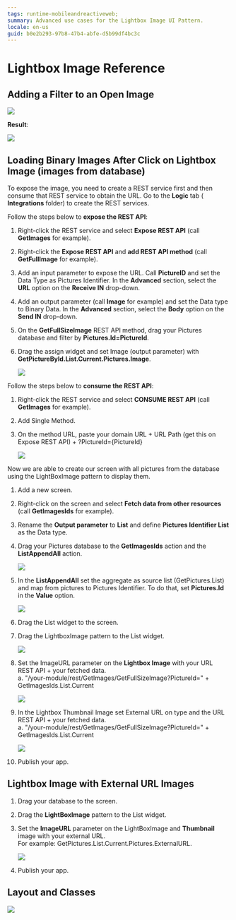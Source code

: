 ```yaml
---
tags: runtime-mobileandreactiveweb;  
summary: Advanced use cases for the Lightbox Image UI Pattern.
locale: en-us
guid: b0e2b293-97b8-47b4-abfe-d5b99df4bc3c
---
```


# Lightbox Image Reference

## Adding a Filter to an Open Image

![](images/light_box_add_filter.png)

**Result**:

![](images/Lightbox_filter.gif)

## Loading Binary Images After Click on Lightbox Image (images from database)

To expose the image, you need to create a REST service first and then consume that REST service to obtain the URL. Go to the **Logic** tab ( **Integrations** folder) to create the REST services.

Follow the steps below to **expose the REST API**:

1. Right-click the REST service and select **Expose REST API** (call **GetImages** for example).

1. Right-click the **Expose REST API** and **add REST API method** (call **GetFullImage** for example).

1. Add an input parameter to expose the URL. Call **PictureID** and set the Data Type as Pictures Identifier. In the **Advanced** section, select the **URL** option on the **Receive IN** drop-down.

1. Add an output parameter (call **Image** for example) and set the Data type to Binary Data. In the **Advanced** section, select the **Body** option on the **Send IN** drop-down.

1. On the **GetFullSizeImage** REST API method, drag your Pictures database and filter by **Pictures.Id=PictureId**.

1. Drag the assign widget and set Image (output parameter) with **GetPictureById.List.Current.Pictures.Image**.

    ![](images/lightbox-drag-widget-set-image-ss.png)

Follow the steps below to **consume the REST API**:

1. Right-click the REST service and select **CONSUME REST API** (call **GetImages** for example).

1. Add Single Method.

1. On the method URL, paste your domain URL + URL Path (get this on Expose REST API) + ?PictureId={PictureId}

    ![](images/lightbox-paste-your-domain-ss.png)

Now we are able to create our screen with all pictures from the database using the LightBoxImage pattern to display them.

1. Add a new screen.

1. Right-click on the screen and select **Fetch data from other resources** (call **GetImagesIds** for example).

1. Rename the **Output parameter** to **List** and define **Pictures Identifier List** as the Data type.

1. Drag your Pictures database to the **GetImagesIds** action and the **ListAppendAll** action.

    ![](images/lightbox-drag-pictures-database-ss.png)

1. In the **ListAppendAll** set the aggregate as source list (GetPictures.List) and map from pictures to Pictures Identifier. To do that, set **Pictures.Id** in the **Value** option.

    ![](images/lightbox-list-append-all-ss.png)

1. Drag the List widget to the screen.

1. Drag the LightboxImage pattern to the List widget.

    ![](images/lightbox-image-pattern-drag-ss.png)

1. Set the ImageURL parameter on the **Lightbox Image** with your URL REST API + your fetched data.  
a. "/your-module/rest/GetImages/GetFullSizeImage?PictureId=" + GetImagesIds.List.Current

    ![](images/lightbox-set-url-parameter-ss.png)

1. In the Lightbox Thumbnail Image set External URL on type and the URL REST API + your fetched data.  
a. "/your-module/rest/GetImages/GetFullSizeImage?PictureId=" + GetImagesIds.List.Current

    ![](images/lightbox-set-external-url-ss.png)

1. Publish your app.

## Lightbox Image with External URL Images

1. Drag your database to the screen.

1. Drag the **LightBoxImage** pattern to the List widget.

1. Set the **ImageURL** parameter on the LightBoxImage and **Thumbnail** image with your external URL.  
For example: GetPictures.List.Current.Pictures.ExternalURL.

    ![](images/lightbox-set-image-url-ss.png)

1. Publish your app.  

## Layout and Classes

![](images/lightbox-layout-classes.png)

